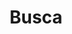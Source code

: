 ---
title: "Busca"
slug: "busca"
layout: "search"
outputs:
    - html
    - json
menu:
    main:
        weight: -60
        pre: search
---